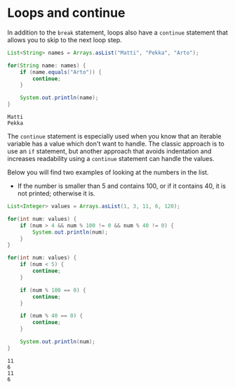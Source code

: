 # Loops and continue
In addition to the `break` statement, loops also have a `continue` statement that allows you to skip to the next loop step.

```java
List<String> names = Arrays.asList("Matti", "Pekka", "Arto");

for(String name: names) {
    if (name.equals("Arto")) {
        continue;
    }

    System.out.println(name);
}
```
```
Matti
Pekka
```

The `continue` statement is especially used when you know that an iterable variable has a value which don't want to handle. The classic approach is to use an `if` statement, but another approach that avoids indentation and increases readability using a `continue` statement can handle the values.

Below you will find two examples of looking at the numbers in the list.
- If the number is smaller than 5 and contains 100, or if it contains 40, it is not printed; otherwise it is.
```java
List<Integer> values = Arrays.asList(1, 3, 11, 6, 120);

for(int num: values) {
    if (num > 4 && num % 100 != 0 && num % 40 != 0) {
        System.out.println(num);
    }
}

for(int num: values) {
    if (num < 5) {
        continue;
    }

    if (num % 100 == 0) {
        continue;
    }

    if (num % 40 == 0) {
        continue;
    }

    System.out.println(num);
}
```
```
11
6
11
6
```
